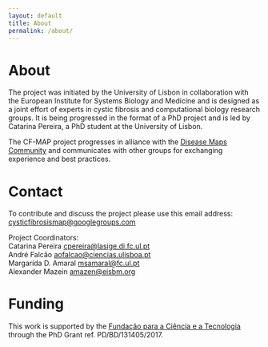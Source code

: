 ```yaml
---
layout: default
title: About
permalink: /about/
---
```


# About

The project was initiated by the University of Lisbon in collaboration with the European Institute for Systems Biology and Medicine and is designed as a joint effort of experts in cystic fibrosis and computational biology research groups. It is being progressed in the format of a PhD project and is led by Catarina Pereira, a PhD student at the University of Lisbon.  

The CF-MAP project progresses in alliance with the [Disease Maps Community](https://disease-maps.org/) and communicates with other groups for exchanging experience and best practices.

# Contact

To contribute and discuss the project please use this email address:  
[cysticfibrosismap@googlegroups.com](cysticfibrosismap@googlegroups.com)

Project Coordinators:  
Catarina Pereira [cpereira@lasige.di.fc.ul.pt](cpereira@lasige.di.fc.ul.pt)  
André Falcão [aofalcao@ciencias.ulisboa.pt](aofalcao@ciencias.ulisboa.pt)  
Margarida D. Amaral [msamaral@fc.ul.pt](msamaral@fc.ul.pt)  
Alexander Mazein [amazen@eisbm.org](amazen@eisbm.org)  

# Funding

This work is supported by the [Fundação para a Ciência e a Tecnologia](https://www.fct.mctes.pt/) through the PhD Grant ref. PD/BD/131405/2017.

